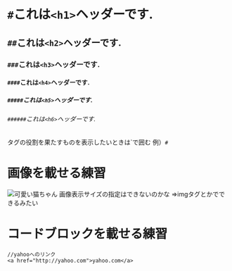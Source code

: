 # `#`これは`<h1>`ヘッダーです.
## `##`これは`<h2>`ヘッダーです.
### `###`これは`<h3>`ヘッダーです.
#### `####`これは`<h4>`ヘッダーです.
##### `#####`これは`<h5>`ヘッダーです.
###### `######`これは`<h6>`ヘッダーです.
タグの役割を果たすものを表示したいときは`で囲む
例）``#``

# 画像を載せる練習
![可愛い猫ちゃん](https://user-images.githubusercontent.com/116711102/221486157-305e367a-f866-4e96-9987-70336f9f54e0.png)
画像表示サイズの指定はできないのかな
=>imgタグとかでできるみたい

# コードブロックを載せる練習
```
//yahooへのリンク
<a href="http://yahoo.com">yahoo.com</a>
```
